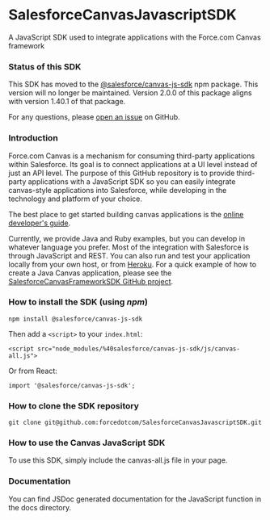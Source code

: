 # SalesforceCanvasJavascriptSDK

A JavaScript SDK used to integrate applications with the Force.com Canvas framework

### Status of this SDK

This SDK has moved to the [@salesforce/canvas-js-sdk][1] npm package. This version will no longer be maintained. Version 2.0.0 of this package aligns with version 1.40.1 of that package.

For any questions, please [open an issue][2] on GitHub.

### Introduction

Force.com Canvas is a mechanism for consuming third-party applications within Salesforce. Its goal is to connect applications at a UI level instead of just an API level. The purpose of this GitHub repository is to provide third-party applications with a JavaScript SDK so you can easily integrate canvas-style applications into Salesforce, while developing in the technology and platform of your choice. 

The best place to get started building canvas applications is the [online developer's guide](http://www.salesforce.com/us/developer/docs/platform_connect/index.htm).

Currently, we provide Java and Ruby examples, but you can develop in whatever language you prefer. Most of the integration with Salesforce is through JavaScript and REST. You can also run and test your application locally from your own host, or from [Heroku](http://www.heroku.com/).  For a quick example of how to create a Java Canvas application, please see the [SalesforceCanvasFrameworkSDK GitHub project](https://github.com/forcedotcom/SalesforceCanvasFrameworkSDK).

### How to install the SDK (using _npm_)
 
    npm install @salesforce/canvas-js-sdk
 
Then add a `<script>` to your `index.html`:

    <script src="node_modules/%40salesforce/canvas-js-sdk/js/canvas-all.js">

Or from React:

    import '@salesforce/canvas-js-sdk';

### How to clone the SDK repository

    git clone git@github.com:forcedotcom/SalesforceCanvasJavascriptSDK.git

### How to use the Canvas JavaScript SDK

To use this SDK, simply include the canvas-all.js file in your page.

### Documentation
You can find JSDoc generated documentation for the JavaScript function in the docs directory.

[1]: https://www.npmjs.com/package/@salesforce/canvas-js-sdk
[2]: https://github.com/forcedotcom/SalesforceCanvasJavascriptSDK